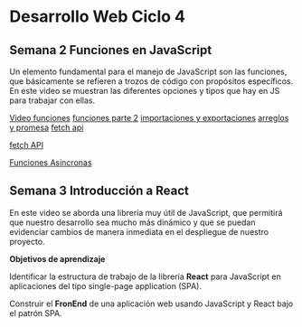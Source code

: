 # Desarrollo Web Ciclo 4

## Semana 2 Funciones en JavaScript

Un elemento fundamental para el manejo de JavaScript son las funciones, que básicamente se refieren a trozos de código con propósitos específicos. En este video se muestran las diferentes opciones y tipos que hay en JS para trabajar con ellas. 

[Video funciones](https://youtu.be/9UdWQ6L_lh8)
[funciones parte 2](https://youtu.be/F7zHCIfwUyA)
[importaciones y exportaciones](https://youtu.be/uhwddurj4Ew)
[arreglos y promesa](https://youtu.be/BgsxmEDpXwE)
[fetch api](https://youtu.be/KQEDHe2siOs)


[fetch API](https://www.freecodecamp.org/espanol/news/tutorial-de-fetch-api-en-javascript-con-ejemplos-de-js-fetch-post-y-header/)

[Funciones Asincronas](https://developer.mozilla.org/en-US/docs/Web/JavaScript/Reference/Statements/async_function)

## Semana 3 Introducción a React

En este video se aborda una librería muy útil de JavaScript, que permitirá que nuestro desarrollo sea mucho más dinámico y que se puedan evidenciar cambios de manera inmediata en el despliegue de nuestro proyecto. 

**Objetivos de aprendizaje** 

Identificar la estructura de trabajo de la librería **React** para JavaScript en aplicaciones del tipo single-page application (SPA). 

Construir el **FronEnd** de una aplicación web usando JavaScript y React bajo el patrón SPA.



